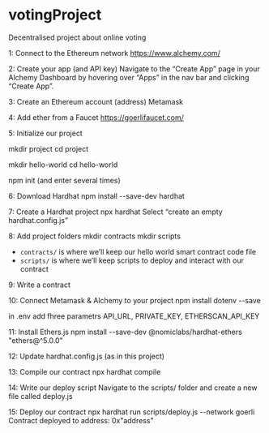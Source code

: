 # votingProject
Decentralised project about online voting

1: Connect to the Ethereum network
https://www.alchemy.com/

2: Create your app (and API key)
Navigate to the “Create App” page in your Alchemy Dashboard by hovering over “Apps” in the nav bar and clicking “Create App”.

3: Create an Ethereum account (address)
Metamask

4: Add ether from a Faucet
https://goerlifaucet.com/

5: Initialize our project

mkdir project
cd project

mkdir hello-world
cd hello-world

npm init (and enter several times)

6: Download Hardhat
npm install --save-dev hardhat

7: Create a Hardhat project
npx hardhat
Select “create an empty hardhat.config.js”

8: Add project folders
mkdir contracts
mkdir scripts

- `contracts/` is where we’ll keep our hello world smart contract code file
- `scripts/` is where we’ll keep scripts to deploy and interact with our contract

9: Write a contract

10: Connect Metamask & Alchemy to your project
npm install dotenv --save

in .env add fhree parametrs API_URL, PRIVATE_KEY, ETHERSCAN_API_KEY

11: Install Ethers.js
npm install --save-dev @nomiclabs/hardhat-ethers "ethers@^5.0.0"

12: Update hardhat.config.js (as in this project)

13: Compile our contract
npx hardhat compile

14: Write our deploy script
Navigate to the scripts/ folder and create a new file called deploy.js

15: Deploy our contract
npx hardhat run scripts/deploy.js --network goerli
Contract deployed to address: 0x"address"